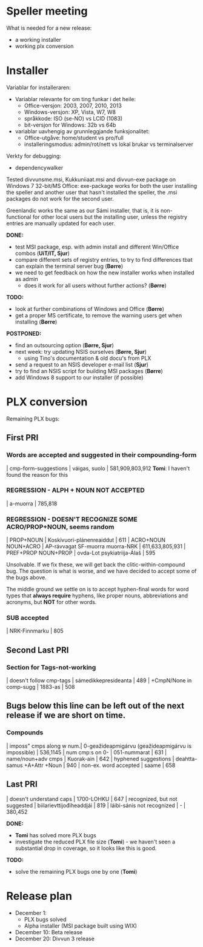 # Speller meeting

What is needed for a new release:
* a working installer
* working plx conversion

# Installer

Variablar for installeraren:

* Variablar relevante for om ting funkar i det heile:
    - Office-versjon: 2003, 2007, 2010, 2013
    - Windows-versjon: XP, Vista, W7, W8
    - språkkode: ISO (se-NO) vs LCID (1083)
    - bit-versjon for Windows: 32b vs 64b
* variablar uavhengig av grunnleggjande funksjonalitet:
    - Office-utgåve: home/student vs pro/full
    - installeringsmodus: admin/rot/nett vs lokal brukar vs terminalserver

Verkty for debugging:
* dependencywalker

Tested divvunsme.msi, Kukkuniiaat.msi and divvun-exe package on Windows 7 32-bit/MS Office:
exe-package works for both the user installing the speller and another user that hasn't installed the speller, the .msi packages do not work for the second user.

Greenlandic works the same as our Sámi installer, that is, it is non-functional for other local users but the installing user, unless the registry entries are manually updated for each user.

**DONE:**
* test MSI package, esp. with admin install and different Win/Office combos
  (**UiT/IT, Sjur**)
* compare different sets of registry entries, to try to find differences tbat
  can explain the terminal server bug (**Børre**)
* we need to get feedback on how the new installer works when installed as admin
  - does it work for all users without further actions? (**Børre**)

**TODO:**
* look at further combinations of Windows and Office (**Børre**)
* get a proper MS certificate, to remove the warning users get when installing (**Børre**)

**POSTPONED:**
* find an outsourcing option (**Børre, Sjur**)
* next week: try updating NSIS ourselves (**Børre, Sjur**)
    - using Tino's documentation & old docu's from PLX
* send a request to an NSIS developer e-mail list (**Sjur**)
* try to find an NSIS script for building MSI packages (**Børre**)
* add Windows 8 support to our installer (if possible)

# PLX conversion

Remaining PLX bugs:

## First PRI

### Words are accepted and suggested in their compounding-form
|  cmp-form-suggestions	  |	váigas, suolo                           | 581,909,803,912
**Tomi**: I haven't found the reason for this

### REGRESSION - ALPH + NOUN NOT ACCEPTED
| a-muorra | 785,818

### REGRESSION - DOESN'T RECOGNIZE SOME ACRO/PROP+NOUN, seems random
|  PROP+NOUN	| Koskivuori-plánenreaiddut	| 611
|  ACRO+NOUN NOUN+ACRO | AP-rávvagat SF-muorra muorra-NRK | 611,633,805,931
|  PREF+PROP NOUN+PROP | ovda-Lot  psykiatriija-Álaš      | 595

Unsolvable. If we fix these, we will get back the clitic-within-compound bug. The question is what is worse, and we have decided to accept some of the bugs above.

The middle ground we settle on is to accept hyphen-final words for word types that **always require** hyphens, like proper nouns, abbreviations and acronyms, but **NOT** for other words.

### SUB accepted
|  NRK-Finnmarku  | 805

## Second Last PRI

### Section for Tags-not-working
|  doesn't follow cmp-tags | sámedikkepresideanta | 489
|  +CmpN/None in comp-sugg | 1883-as              | 508

Bugs below this line can be left out of the next release if we are short on time.
----

### Compounds
|  imposs" cmps along w num.| 0-geažideapmigárvu (geažideapmigárvu is impossible) | 536,1145
|  num cmp:s on 0-          | 051-nummarat										 | 631
|  name/noun+adv cmps	   | Kuorak-ain									         | 642
|  hyphened suggestions	   | deahtta-samus +A+Attr +Noun						 | 940
|  non-ex. word accepted    | saame    											 | 658

## Last PRI
|  doesn't understand caps   | 1700-LOHKU                    | 647
|  recognized, but not suggested  | biilarievttijođiheaddjái | 819
|  láibi-sánis not recognized | -                            | 380,452

**DONE:**
* **Tomi** has solved more PLX bugs
* investigate the reduced PLX file size (**Tomi**) - we haven't seen a substantial drop in coverage, so it looks like this is good.

**TODO:**
* solve the remaining PLX bugs one by one (**Tomi**)

# Release plan

* December 1:
    - PLX bugs solved
    - Alpha installer (MSI package built using WIX)
* December 10: Beta release
* December 20: Divvun 3 release
